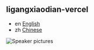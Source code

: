 ## ligangxiaodian-vercel

- en [English](README.md)
- zh [Chinese](README_zh.md)

![Speaker pictures](https://ouyanghongyio.github.io/ligangxiaodian/laba.png)